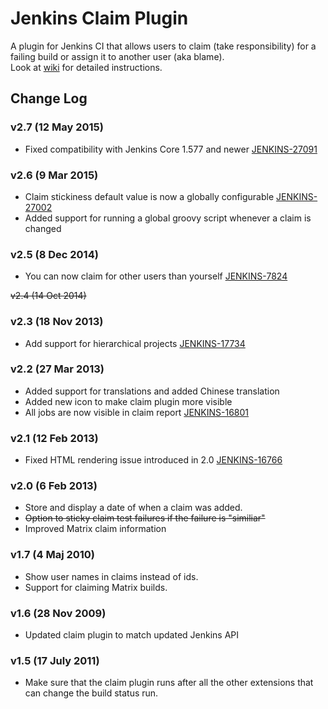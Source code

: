 Jenkins Claim Plugin
=========================

A plugin for Jenkins CI that allows users to claim (take responsibility) for a failing build or assign it to another user (aka blame).<br>
Look at [wiki] for detailed instructions.

Change Log
----------
### v2.7 (12 May 2015)
- Fixed compatibility with Jenkins Core 1.577 and newer [JENKINS-27091]

### v2.6 (9 Mar 2015)
- Claim stickiness default value is now a globally configurable [JENKINS-27002]
- Added support for running a global groovy script whenever a claim is changed

### v2.5 (8 Dec 2014)
- You can now claim for other users than yourself [JENKINS-7824]

~~v2.4 (14 Oct 2014)~~

### v2.3 (18 Nov 2013)
- Add support for hierarchical projects [JENKINS-17734]

### v2.2 (27 Mar 2013)
- Added support for translations and added Chinese translation
- Added new icon to make claim plugin more visible
- All jobs are now visible in claim report [JENKINS-16801]

### v2.1 (12 Feb 2013)

- Fixed HTML rendering issue introduced in 2.0 [JENKINS-16766]

### v2.0 (6 Feb 2013)

- Store and display a date of when a claim was added.
- ~~Option to sticky claim test failures if the failure is "similiar"~~
- Improved Matrix claim information

### v1.7 (4 Maj 2010)

- Show user names in claims instead of ids.
- Support for claiming Matrix builds.

### v1.6 (28 Nov 2009)

- Updated claim plugin to match updated Jenkins API

### v1.5 (17 July 2011)

- Make sure that the claim plugin runs after all the other extensions that can change the build status run.

[JENKINS-27091]: https://issues.jenkins-ci.org/browse/JENKINS-27091
[JENKINS-27002]: https://issues.jenkins-ci.org/browse/JENKINS-27002
[JENKINS-17734]: https://issues.jenkins-ci.org/browse/JENKINS-17734
[JENKINS-16801]: https://issues.jenkins-ci.org/browse/JENKINS-16801
[JENKINS-16766]: https://issues.jenkins-ci.org/browse/JENKINS-16766
[JENKINS-7824]: https://issues.jenkins-ci.org/browse/JENKINS-7824
[wiki]: https://wiki.jenkins-ci.org/display/JENKINS/Claim+plugin